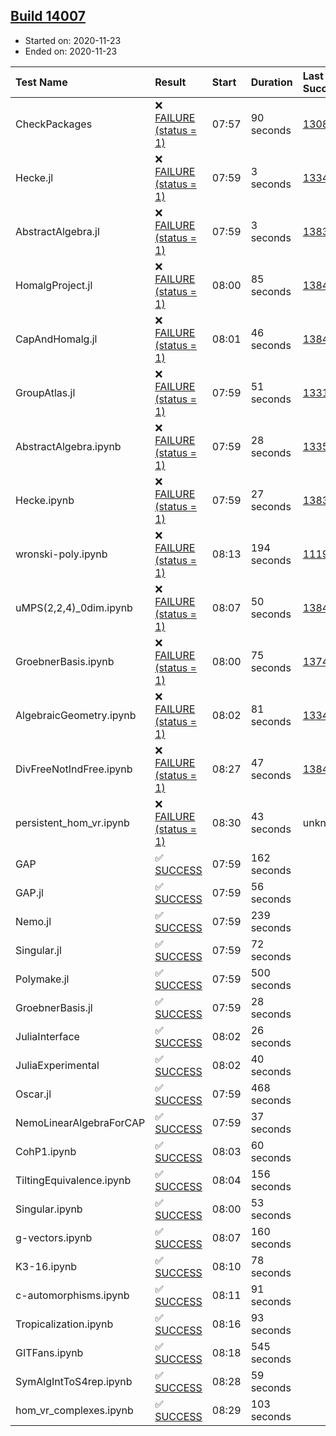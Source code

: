 ## [Build 14007](https://oscarci.mathematik.uni-kl.de/job/oscar/14007/)

* Started on: 2020-11-23
* Ended on: 2020-11-23

| Test Name    | Result | Start | Duration | Last Success | First Failure |
|:-------------|:-------|:------|:---------|:-------------|:--------------|
| CheckPackages | ❌ [FAILURE (status = 1)](https://oscarci.mathematik.uni-kl.de/job/oscar/14007/artifact/logs/build-14007/CheckPackages.log) | 07:57 | 90 seconds | [13085](https://oscarci.mathematik.uni-kl.de/job/oscar/13085/) | [13086](https://oscarci.mathematik.uni-kl.de/job/oscar/13086/) |
| Hecke.jl | ❌ [FAILURE (status = 1)](https://oscarci.mathematik.uni-kl.de/job/oscar/14007/artifact/logs/build-14007/Hecke.jl.log) | 07:59 | 3 seconds | [13341](https://oscarci.mathematik.uni-kl.de/job/oscar/13341/) | [13342](https://oscarci.mathematik.uni-kl.de/job/oscar/13342/) |
| AbstractAlgebra.jl | ❌ [FAILURE (status = 1)](https://oscarci.mathematik.uni-kl.de/job/oscar/14007/artifact/logs/build-14007/AbstractAlgebra.jl.log) | 07:59 | 3 seconds | [13837](https://oscarci.mathematik.uni-kl.de/job/oscar/13837/) | [13838](https://oscarci.mathematik.uni-kl.de/job/oscar/13838/) |
| HomalgProject.jl | ❌ [FAILURE (status = 1)](https://oscarci.mathematik.uni-kl.de/job/oscar/14007/artifact/logs/build-14007/HomalgProject.jl.log) | 08:00 | 85 seconds | [13845](https://oscarci.mathematik.uni-kl.de/job/oscar/13845/) | [13846](https://oscarci.mathematik.uni-kl.de/job/oscar/13846/) |
| CapAndHomalg.jl | ❌ [FAILURE (status = 1)](https://oscarci.mathematik.uni-kl.de/job/oscar/14007/artifact/logs/build-14007/CapAndHomalg.jl.log) | 08:01 | 46 seconds | [13845](https://oscarci.mathematik.uni-kl.de/job/oscar/13845/) | [13846](https://oscarci.mathematik.uni-kl.de/job/oscar/13846/) |
| GroupAtlas.jl | ❌ [FAILURE (status = 1)](https://oscarci.mathematik.uni-kl.de/job/oscar/14007/artifact/logs/build-14007/GroupAtlas.jl.log) | 07:59 | 51 seconds | [13311](https://oscarci.mathematik.uni-kl.de/job/oscar/13311/) | [13312](https://oscarci.mathematik.uni-kl.de/job/oscar/13312/) |
| AbstractAlgebra.ipynb | ❌ [FAILURE (status = 1)](https://oscarci.mathematik.uni-kl.de/job/oscar/14007/artifact/logs/build-14007/AbstractAlgebra.ipynb.log) | 07:59 | 28 seconds | [13355](https://oscarci.mathematik.uni-kl.de/job/oscar/13355/) | [13356](https://oscarci.mathematik.uni-kl.de/job/oscar/13356/) |
| Hecke.ipynb | ❌ [FAILURE (status = 1)](https://oscarci.mathematik.uni-kl.de/job/oscar/14007/artifact/logs/build-14007/Hecke.ipynb.log) | 07:59 | 27 seconds | [13837](https://oscarci.mathematik.uni-kl.de/job/oscar/13837/) | [13838](https://oscarci.mathematik.uni-kl.de/job/oscar/13838/) |
| wronski-poly.ipynb | ❌ [FAILURE (status = 1)](https://oscarci.mathematik.uni-kl.de/job/oscar/14007/artifact/logs/build-14007/wronski-poly.ipynb.log) | 08:13 | 194 seconds | [11192](https://oscarci.mathematik.uni-kl.de/job/oscar/11192/) | [11193](https://oscarci.mathematik.uni-kl.de/job/oscar/11193/) |
| uMPS(2,2,4)_0dim.ipynb | ❌ [FAILURE (status = 1)](https://oscarci.mathematik.uni-kl.de/job/oscar/14007/artifact/logs/build-14007/uMPS-2-2-4-_0dim.ipynb.log) | 08:07 | 50 seconds | [13841](https://oscarci.mathematik.uni-kl.de/job/oscar/13841/) | [13842](https://oscarci.mathematik.uni-kl.de/job/oscar/13842/) |
| GroebnerBasis.ipynb | ❌ [FAILURE (status = 1)](https://oscarci.mathematik.uni-kl.de/job/oscar/14007/artifact/logs/build-14007/GroebnerBasis.ipynb.log) | 08:00 | 75 seconds | [13748](https://oscarci.mathematik.uni-kl.de/job/oscar/13748/) | [13749](https://oscarci.mathematik.uni-kl.de/job/oscar/13749/) |
| AlgebraicGeometry.ipynb | ❌ [FAILURE (status = 1)](https://oscarci.mathematik.uni-kl.de/job/oscar/14007/artifact/logs/build-14007/AlgebraicGeometry.ipynb.log) | 08:02 | 81 seconds | [13341](https://oscarci.mathematik.uni-kl.de/job/oscar/13341/) | [13342](https://oscarci.mathematik.uni-kl.de/job/oscar/13342/) |
| DivFreeNotIndFree.ipynb | ❌ [FAILURE (status = 1)](https://oscarci.mathematik.uni-kl.de/job/oscar/14007/artifact/logs/build-14007/DivFreeNotIndFree.ipynb.log) | 08:27 | 47 seconds | [13845](https://oscarci.mathematik.uni-kl.de/job/oscar/13845/) | [13846](https://oscarci.mathematik.uni-kl.de/job/oscar/13846/) |
| persistent_hom_vr.ipynb | ❌ [FAILURE (status = 1)](https://oscarci.mathematik.uni-kl.de/job/oscar/14007/artifact/logs/build-14007/persistent_hom_vr.ipynb.log) | 08:30 | 43 seconds | unknown | unknown |
| GAP | ✅ [SUCCESS](https://oscarci.mathematik.uni-kl.de/job/oscar/14007/artifact/logs/build-14007/GAP.log) | 07:59 | 162 seconds |  |  |
| GAP.jl | ✅ [SUCCESS](https://oscarci.mathematik.uni-kl.de/job/oscar/14007/artifact/logs/build-14007/GAP.jl.log) | 07:59 | 56 seconds |  |  |
| Nemo.jl | ✅ [SUCCESS](https://oscarci.mathematik.uni-kl.de/job/oscar/14007/artifact/logs/build-14007/Nemo.jl.log) | 07:59 | 239 seconds |  |  |
| Singular.jl | ✅ [SUCCESS](https://oscarci.mathematik.uni-kl.de/job/oscar/14007/artifact/logs/build-14007/Singular.jl.log) | 07:59 | 72 seconds |  |  |
| Polymake.jl | ✅ [SUCCESS](https://oscarci.mathematik.uni-kl.de/job/oscar/14007/artifact/logs/build-14007/Polymake.jl.log) | 07:59 | 500 seconds |  |  |
| GroebnerBasis.jl | ✅ [SUCCESS](https://oscarci.mathematik.uni-kl.de/job/oscar/14007/artifact/logs/build-14007/GroebnerBasis.jl.log) | 07:59 | 28 seconds |  |  |
| JuliaInterface | ✅ [SUCCESS](https://oscarci.mathematik.uni-kl.de/job/oscar/14007/artifact/logs/build-14007/JuliaInterface.log) | 08:02 | 26 seconds |  |  |
| JuliaExperimental | ✅ [SUCCESS](https://oscarci.mathematik.uni-kl.de/job/oscar/14007/artifact/logs/build-14007/JuliaExperimental.log) | 08:02 | 40 seconds |  |  |
| Oscar.jl | ✅ [SUCCESS](https://oscarci.mathematik.uni-kl.de/job/oscar/14007/artifact/logs/build-14007/Oscar.jl.log) | 07:59 | 468 seconds |  |  |
| NemoLinearAlgebraForCAP | ✅ [SUCCESS](https://oscarci.mathematik.uni-kl.de/job/oscar/14007/artifact/logs/build-14007/NemoLinearAlgebraForCAP.log) | 07:59 | 37 seconds |  |  |
| CohP1.ipynb | ✅ [SUCCESS](https://oscarci.mathematik.uni-kl.de/job/oscar/14007/artifact/logs/build-14007/CohP1.ipynb.log) | 08:03 | 60 seconds |  |  |
| TiltingEquivalence.ipynb | ✅ [SUCCESS](https://oscarci.mathematik.uni-kl.de/job/oscar/14007/artifact/logs/build-14007/TiltingEquivalence.ipynb.log) | 08:04 | 156 seconds |  |  |
| Singular.ipynb | ✅ [SUCCESS](https://oscarci.mathematik.uni-kl.de/job/oscar/14007/artifact/logs/build-14007/Singular.ipynb.log) | 08:00 | 53 seconds |  |  |
| g-vectors.ipynb | ✅ [SUCCESS](https://oscarci.mathematik.uni-kl.de/job/oscar/14007/artifact/logs/build-14007/g-vectors.ipynb.log) | 08:07 | 160 seconds |  |  |
| K3-16.ipynb | ✅ [SUCCESS](https://oscarci.mathematik.uni-kl.de/job/oscar/14007/artifact/logs/build-14007/K3-16.ipynb.log) | 08:10 | 78 seconds |  |  |
| c-automorphisms.ipynb | ✅ [SUCCESS](https://oscarci.mathematik.uni-kl.de/job/oscar/14007/artifact/logs/build-14007/c-automorphisms.ipynb.log) | 08:11 | 91 seconds |  |  |
| Tropicalization.ipynb | ✅ [SUCCESS](https://oscarci.mathematik.uni-kl.de/job/oscar/14007/artifact/logs/build-14007/Tropicalization.ipynb.log) | 08:16 | 93 seconds |  |  |
| GITFans.ipynb | ✅ [SUCCESS](https://oscarci.mathematik.uni-kl.de/job/oscar/14007/artifact/logs/build-14007/GITFans.ipynb.log) | 08:18 | 545 seconds |  |  |
| SymAlgIntToS4rep.ipynb | ✅ [SUCCESS](https://oscarci.mathematik.uni-kl.de/job/oscar/14007/artifact/logs/build-14007/SymAlgIntToS4rep.ipynb.log) | 08:28 | 59 seconds |  |  |
| hom_vr_complexes.ipynb | ✅ [SUCCESS](https://oscarci.mathematik.uni-kl.de/job/oscar/14007/artifact/logs/build-14007/hom_vr_complexes.ipynb.log) | 08:29 | 103 seconds |  |  |
